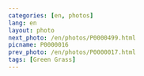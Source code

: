 ```yaml
---
categories: [en, photos]
lang: en
layout: photo
next_photo: /en/photos/P0000499.html
picname: P0000016
prev_photo: /en/photos/P0000017.html
tags: [Green Grass]
---
```

